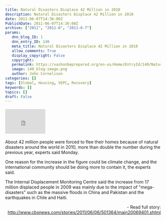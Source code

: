 ```yaml
---
title: Natural Disasters Displace 42 Million in 2010
description: Natural Disasters Displace 42 Million in 2010
date: 2011-06-07T14:36:00Z
PublishDate: 2011-06-07T14:36:00Z
archive: ["2011", "2011-6", "2011-6-7"]
params:
   dnn_blog_ID: 1
   dnn_entry_ID: 140
   meta_title: Natural Disasters Displace 42 Million in 2010
   allow_comments: True
   display_copyright: False
   copyright: 
   permalink: https://vashonbeprepared.org/en-us/Home/EntryId/140/Natural-Disasters-Displace-42-Million-in-2010
   image: 140_blog-image.png
   author: John Cornelison
categories: []
tags: [Global, Housing, VEPC, Recovery]
keywords: []
topics: []
draft: False
---
```


<div class="wlWriterHeaderFooter" style="padding-bottom: 4px; margin: 0px; padding-left: 0px; padding-right: 0px; float: none; padding-top: 4px"><iframe src="http://www.facebook.com/widgets/like.php?href=http://vashoneoc.org/Blogs/VashonPreparedness/tabid/164/EntryId/140/Natural-Disasters-Displace-42-Million-in-2010.aspx" frameborder="0" scrolling="no" style="border-bottom: medium none; border-left: medium none; width: 130px; height: 80px; border-top: medium none; border-right: medium none"></iframe></div>
<p>About 42 million people were forced to flee their homes because of natural disasters around the world in 2010, more than double the number during the previous year, experts said Monday.</p>
<p>One reason for the increase in the figure could be climate change, and the international community should be doing more to contain it, the experts said.</p>
<p>The Internal Displacement Monitoring Centre said the increase from 17 million displaced people in 2009 was mainly due to the impact of "mega-disasters" such as the massive floods in China and Pakistan and the earthquakes in Chile and Haiti.</p>
<p align="right">- Read full story: <a href="http://www.cbsnews.com/stories/2011/06/06/501364/main20069401.shtml">http://www.cbsnews.com/stories/2011/06/06/501364/main20069401.shtml</a></p>
